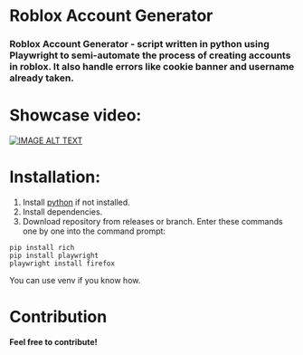 # Roblox Account Generator
### Roblox Account Generator - script written in python using Playwright to semi-automate the process of creating accounts in roblox. It also handle errors like cookie banner and username already taken.

# __Showcase video:__
[![IMAGE ALT TEXT](http://img.youtube.com/vi/GTQkhoMjg6M/0.jpg)](http://www.youtube.com/watch?v=GTQkhoMjg6M "showcase")

# __Installation__:
1. Install [python](https://www.python.org/downloads/) if not installed.
2. Install dependencies.
3. Download repository from releases or branch.
Enter these commands one by one into the command prompt:
```
pip install rich
pip install playwright
playwright install firefox
```
You can use venv if you know how.
# Contribution
__Feel free to contribute!__
